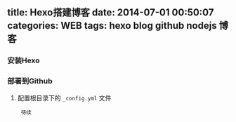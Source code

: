 title: Hexo搭建博客
date: 2014-07-01 00:50:07
categories: WEB
tags: hexo blog github nodejs 博客
---
### 安装Hexo

### 部署到Github

1. 配置根目录下的 `_config.yml` 文件
	
		待续